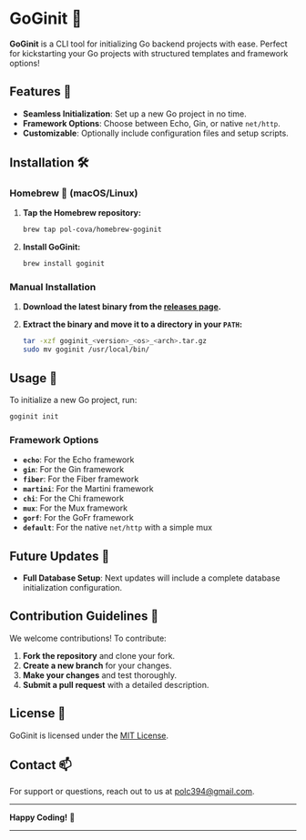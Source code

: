 # GoGinit 🚀

**GoGinit** is a CLI tool for initializing Go backend projects with ease. Perfect for kickstarting your Go projects with structured templates and framework options!

## Features 🌟

- **Seamless Initialization**: Set up a new Go project in no time.
- **Framework Options**: Choose between Echo, Gin, or native `net/http`.
- **Customizable**: Optionally include configuration files and setup scripts.

## Installation 🛠️

### Homebrew 🍺 (macOS/Linux)

1. **Tap the Homebrew repository:**

   ```sh
   brew tap pol-cova/homebrew-goginit
   ```

2. **Install GoGinit:**

   ```sh
   brew install goginit
   ```

### Manual Installation

1. **Download the latest binary from the [releases page](https://github.com/pol-cova/GoGinit/releases).**
2. **Extract the binary and move it to a directory in your `PATH`:**

   ```sh
   tar -xzf goginit_<version>_<os>_<arch>.tar.gz
   sudo mv goginit /usr/local/bin/
   ```

## Usage 🎉

To initialize a new Go project, run:

```sh
goginit init
```

### Framework Options

- **`echo`**: For the Echo framework
- **`gin`**: For the Gin framework
- **`fiber`**: For the Fiber framework
- **`martini`**: For the Martini framework
- **`chi`**: For the Chi framework
- **`mux`**: For the Mux framework
- **`gorf`**: For the GoFr framework
- **`default`**: For the native `net/http` with a simple mux

## Future Updates 🔮

- **Full Database Setup**: Next updates will include a complete database initialization configuration.

## Contribution Guidelines 🤝

We welcome contributions! To contribute:

1. **Fork the repository** and clone your fork.
2. **Create a new branch** for your changes.
3. **Make your changes** and test thoroughly.
4. **Submit a pull request** with a detailed description.

## License 📄

GoGinit is licensed under the [MIT License](LICENSE).

## Contact 📫

For support or questions, reach out to us at [polc394@gmail.com](mailto:polc394@gmail.com).

---

**Happy Coding!** 🎉

---
